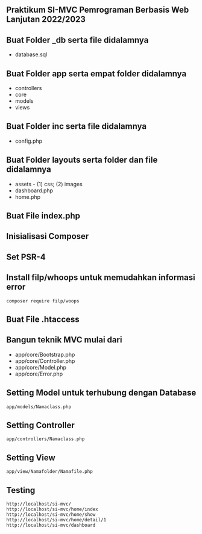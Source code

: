 ## Praktikum SI-MVC Pemrograman Berbasis Web Lanjutan 2022/2023
## Buat Folder _db serta file didalamnya
* database.sql
## Buat Folder app serta empat folder didalamnya
* controllers
* core
* models
* views
## Buat Folder inc serta file didalamnya
* config.php
## Buat Folder layouts serta folder dan file didalamnya
* assets - (1) css; (2) images
* dashboard.php
* home.php
## Buat File index.php
## Inisialisasi Composer
## Set PSR-4
## Install filp/whoops untuk memudahkan informasi error
```
composer require filp/woops
```
## Buat File .htaccess
## Bangun teknik MVC mulai dari
* app/core/Bootstrap.php
* app/core/Controller.php
* app/core/Model.php
* app/core/Error.php
## Setting Model untuk terhubung dengan Database
```
app/models/Namaclass.php
```
## Setting Controller
```
app/controllers/Namaclass.php
```
## Setting View
```
app/view/Namafolder/Namafile.php
```

## Testing

```
http://localhost/si-mvc/
http://localhost/si-mvc/home/index
http://localhost/si-mvc/home/show
http://localhost/si-mvc/home/detail/1
http://localhost/si-mvc/dashboard
```
